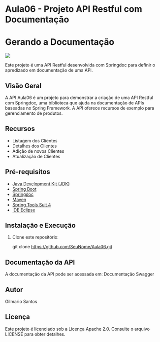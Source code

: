 
# Aula06 - Projeto API Restful com Documentação


# Gerando a Documentação

<img src="/Aula6 Codumentando API .gif">


Este projeto é uma API Restful desenvolvida com Springdoc para definir o apredizado em  documentação de uma API.

## Visão Geral

A API Aula06 é um projeto para demonstrar a criação de uma API Restful com Springdoc, uma biblioteca que ajuda na documentação de APIs baseadas no Spring Framework. A API oferece recursos de exemplo para gerenciamento de produtos.

## Recursos

- Listagem dos Clientes
- Detalhes dos Clientes
- Adição de novos Clientes
- Atualização de Clientes

## Pré-requisitos

- [Java Development Kit (JDK)](https://www.oracle.com/java/technologies/javase-downloads.html)
- [Spring Boot](https://spring.io/projects/spring-boot)
- [Springdoc](https://springdoc.org/)
- [Maven](https://maven.apache.org/)
- [Spring Tools Suit 4](https://spring.io/tools)
- [IDE Eclipse](https://eclipseide.org/)

## Instalação e Execução

1. Clone este repositório:

   git clone https://github.com/SeuNome/Aula06.git

## Documentação da API
A documentação da API pode ser acessada em:
Documentação Swagger

## Autor
Gilmario Santos

## Licença
Este projeto é licenciado sob a Licença Apache 2.0. Consulte o arquivo LICENSE para obter detalhes.

